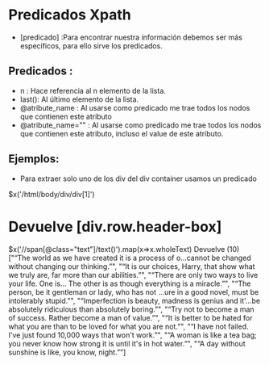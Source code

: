 # Predicados Xpath

* [predicado] :Para encontrar nuestra información debemos ser más especificos, para ello sirve los predicados.

## Predicados :

* n : Hace referencia al n elemento de la lista.
* last(): Al último elemento de la lista.
* @atribute_name : Al usarse como predicado me trae todos los nodos que contienen este atributo
* @atribute_name="" : Al usarse como predicado me trae todos los nodos que contienen este atributo, incluso el value de este atributo.

## Ejemplos:

* Para extraer solo uno de los div del div container usamos un predicado

$x('/html/body/div/div[1]')
# Devuelve [div.row.header-box]

$x('//span[@class="text"]/text()').map(x=>x.wholeText)
Devuelve (10) ["“The world as we have created it is a process of o…cannot be changed without changing our thinking.”", "“It is our choices, Harry, that show what we truly are, far more than our abilities.”", "“There are only two ways to live your life. One is… The other is as though everything is a miracle.”", "“The person, be it gentleman or lady, who has not …ure in a good novel, must be intolerably stupid.”", "“Imperfection is beauty, madness is genius and it'…be absolutely ridiculous than absolutely boring.”", "“Try not to become a man of success. Rather become a man of value.”", "“It is better to be hated for what you are than to be loved for what you are not.”", "“I have not failed. I've just found 10,000 ways that won't work.”", "“A woman is like a tea bag; you never know how strong it is until it's in hot water.”", "“A day without sunshine is like, you know, night.”"]